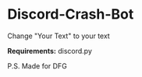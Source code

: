 # Discord-Crash-Bot
Change "Your Text" to your text

**Requirements:**
discord.py

P.S. Made for DFG
